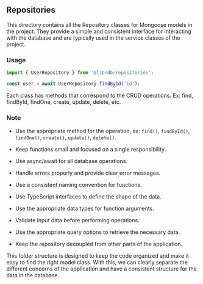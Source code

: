 ## Repositories

This directory contains all the Repository classes for Mongoose models in the project. They provide a simple and consistent interface for interacting with the database and are typically used in the service classes of the project.

### Usage

```typescript
import { UserRepository } from '@lib/db/repositories';

const user = await UserRepository.findById('id');
```

Each class has methods that correspond to the CRUD operations. Ex: find, findById, findOne, create, update, delete, etc.

### Note

- Use the appropriate method for the operation, ex: `find()`, `findById()`, `findOne()`, `create()`, `update()`, `delete()`.

- Keep functions small and focused on a single responsibility.

- Use async/await for all database operations.

- Handle errors properly and provide clear error messages.

- Use a consistent naming convention for functions.

- Use TypeScript interfaces to define the shape of the data.

- Use the appropriate data types for function arguments.

- Validate input data before performing operations.

- Use the appropriate query options to retrieve the necessary data.

- Keep the repository decoupled from other parts of the application.

This folder structure is designed to keep the code organized and make it easy to find the right model class. With this, we can clearly separate the different concerns of the application and have a consistent structure for the data in the database.
